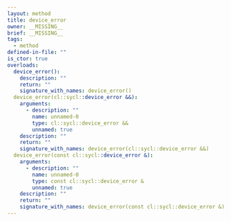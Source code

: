 ```yaml
---
layout: method
title: device_error
owner: __MISSING__
brief: __MISSING__
tags:
  - method
defined-in-file: ""
is_ctor: true
overloads:
  device_error():
    description: ""
    return: ""
    signature_with_names: device_error()
  device_error(cl::sycl::device_error &&):
    arguments:
      - description: ""
        name: unnamed-0
        type: cl::sycl::device_error &&
        unnamed: true
    description: ""
    return: ""
    signature_with_names: device_error(cl::sycl::device_error &&)
  device_error(const cl::sycl::device_error &):
    arguments:
      - description: ""
        name: unnamed-0
        type: const cl::sycl::device_error &
        unnamed: true
    description: ""
    return: ""
    signature_with_names: device_error(const cl::sycl::device_error &)
---
```

